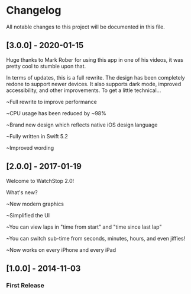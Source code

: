 # Changelog
All notable changes to this project will be documented in this file.

## [3.0.0] - 2020-01-15
Huge thanks to Mark Rober for using this app in one of his videos, it was pretty cool to stumble upon that.

In terms of updates, this is a full rewrite. The design has been completely redone to support newer devices. It also supports dark mode, improved accessibility, and other improvements. To get a little technical...

~Full rewrite to improve performance

~CPU usage has been reduced by ~98%

~Brand new design which reflects native iOS design language

~Fully written in Swift 5.2

~Improved wording

## [2.0.0] - 2017-01-19
Welcome to WatchStop 2.0!


What's new?

~New modern graphics

~Simplified the UI

~You can view laps in "time from start" and "time since last lap"

~You can switch sub-time from seconds, minutes, hours, and even jiffies!

~Now works on every iPhone and every iPad


## [1.0.0] - 2014-11-03
### First Release

